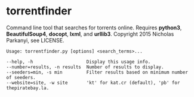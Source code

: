 torrentfinder
=============
Command line tool that searches for torrents online. Requires **python3**, **BeautifulSoup4**, **docopt**,
**lxml**, and **urllib3**. Copyright 2015 Nicholas Parkanyi, see LICENSE.

    Usage: torrentfinder.py [options] <search_terms>...

    --help, -h                    Display this usage info.
    --number=results, -n results  Number of results to display.
    --seeders=min, -s min         Filter results based on minimum number of seeders.
    --website=site, -w site       'kt' for kat.cr (default), 'pb' for thepiratebay.la.
